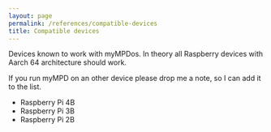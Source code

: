 ```yaml
---
layout: page
permalink: /references/compatible-devices
title: Compatible devices
---
```


Devices known to work with myMPDos. In theory all Raspberry devices with Aarch 64 architecture should work.

If you run myMPD on an other device please drop me a note, so I can add it to the list.

- Raspberry Pi 4B
- Raspberry Pi 3B
- Raspberry Pi 2B
